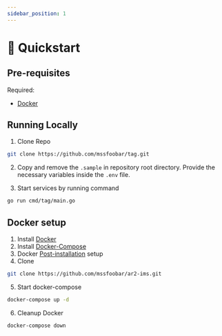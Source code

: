 ```yaml
---
sidebar_position: 1
---
```


# 🚀 Quickstart

## Pre-requisites

Required:

-   [Docker](https://www.docker.com/)

## Running Locally

1. Clone Repo

```bash
git clone https://github.com/mssfoobar/tag.git
```

2. Copy and remove the `.sample` in repository root directory. Provide the necessary variables inside the `.env` file.

3. Start services by running command

```bash
go run cmd/tag/main.go
```

## Docker setup

1. Install [Docker](https://docs.docker.com/desktop/install/ubuntu/)
2. Install [Docker-Compose](https://docs.docker.com/compose/install/linux/)
3. Docker [Post-installation](https://docs.docker.com/engine/install/linux-postinstall/) setup
4. Clone

```bash
git clone https://github.com/mssfoobar/ar2-ims.git
```

5. Start docker-compose

```bash
docker-compose up -d
```

6. Cleanup Docker

```bash
docker-compose down
```
